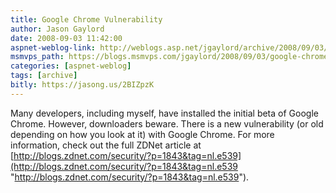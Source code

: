 ```yaml
---
title: Google Chrome Vulnerability
author: Jason Gaylord
date: 2008-09-03 11:42:00
aspnet-weblog-link: http://weblogs.asp.net/jgaylord/archive/2008/09/03/google-chrome-vulnerability.aspx
msmvps_path: https://blogs.msmvps.com/jgaylord/2008/09/03/google-chrome-vulnerability/
categories: [aspnet-weblog]
tags: [archive]
bitly: https://jasong.us/2BIZpzK
---
```


Many developers, including myself, have installed the initial beta of Google Chrome. However, downloaders beware. There is a new vulnerability (or old depending on how you look at it) with Google Chrome. For more information, check out the full ZDNet article at [http://blogs.zdnet.com/security/?p=1843&tag=nl.e539](http://blogs.zdnet.com/security/?p=1843&tag=nl.e539 "http://blogs.zdnet.com/security/?p=1843&tag=nl.e539").